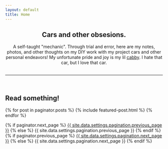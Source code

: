 ```yaml
---
layout: default
title: Home
---
```

<center><h2>Cars and other obsesions.</h2>
<p>
A self-taught "mechanic". Through trial and error, here are my notes, photos, and other thoughts on my DIY work with my project cars and other personal endeavors! My unfortunate pride and joy is my lil <a href="https://sudoyashi.com/dacabby">cabby</a>. I hate that car, but I love that car.
<br><br>

</center>

<hr>
<br>
<h2>Read something!</h2>

{% for post in paginator.posts %}
  {% include featured-post.html %}
{% endfor %}

<!-- Pagination links -->
<div class="pagination">
  {% if paginator.next_page %}
    <a class="pagination-button pagination-active next" href="{{ site.github.url }}{{ paginator.next_page_path }}">{{ site.data.settings.pagination.previous_page }}</a>
  {% else %}
    <span class="pagination-button">{{ site.data.settings.pagination.previous_page }}</span>
  {% endif %}
  {% if paginator.previous_page %}
    <a class="pagination-button pagination-active" href="{{ site.baseurl }}{{ paginator.previous_page_path }}">{{ site.data.settings.pagination.next_page }}</a>
  {% else %}
    <span class="pagination-button">{{ site.data.settings.pagination.next_page }}</span>
  {% endif %}
</div>